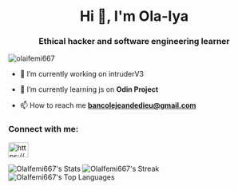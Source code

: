 <h1 align="center">Hi 👋, I'm Ola-Iya</h1>
<h3 align="center">Ethical hacker and software engineering learner </h3>

<p align="left"> <img src="https://komarev.com/ghpvc/?username=olaifemi667&label=Profile%20views&color=0e75b6&style=flat" alt="olaifemi667" /> </p>


- 🔭 I’m currently working on intruderV3

- 🌱 I’m currently learning js on **Odin Project**

- 📫 How to reach me **bancolejeandedieu@gmail.com**


<h3 align="left">Connect with me:</h3>
<p align="left">
<a href="https://linkedin.com/in/https://www.linkedin.com/in/jean-de-dieu-bancole-54b65123b/" target="blank"><img align="center" src="https://raw.githubusercontent.com/rahuldkjain/github-profile-readme-generator/master/src/images/icons/Social/linked-in-alt.svg" alt="https://www.linkedin.com/in/jean-de-dieu-bancole-54b65123b/" height="30" width="40" /></a>
</p>



![OlaIfemi667's Stats](https://github-readme-stats.vercel.app/api?username=OlaIfemi667&theme=vue-dark&show_icons=true&hide_border=true&count_private=true)
![OlaIfemi667's Streak](https://github-readme-streak-stats.herokuapp.com/?user=OlaIfemi667&theme=vue-dark&hide_border=true)
![OlaIfemi667's Top Languages](https://github-readme-stats.vercel.app/api/top-langs/?username=OlaIfemi667&theme=vue-dark&show_icons=true&hide_border=true&layout=compact)


